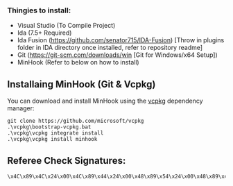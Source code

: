 ### Thingies to install:
- Visual Studio (To Compile Project)
- Ida (7.5+ Required)
- Ida Fusion (https://github.com/senator715/IDA-Fusion) [Throw in plugins folder in IDA directory once installed, refer to repository readme]
- Git (https://git-scm.com/downloads/win [Git for Windows/x64 Setup])
- MinHook (Refer to below on how to install)

## Installaing MinHook (Git & Vcpkg)

You can download and install MinHook using the [vcpkg](https://github.com/Microsoft/vcpkg) dependency manager:

    git clone https://github.com/microsoft/vcpkg
    .\vcpkg\bootstrap-vcpkg.bat
    .\vcpkg\vcpkg integrate install
    .\vcpkg\vcpkg install minhook



    
## Referee Check Signatures:

    \x4C\x89\x4C\x24\x00\x4C\x89\x44\x24\x00\x48\x89\x54\x24\x00\x48\x89\x4C\x24\x00\x48\x81\xEC\x00\x00\x00\x00\x48\x8B\x05\x00\x00\x00\x00\x48\x33\xC4\x48\x89\x84\x24\x00\x00\x00\x00\x48\x8D\x84\x24
